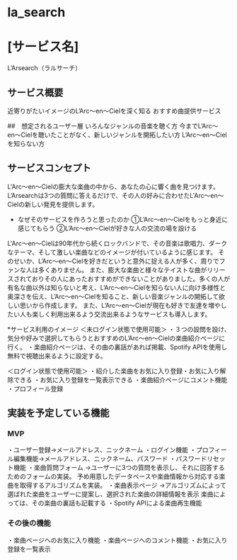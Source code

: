 # la_search

# [サービス名]
L’Arsearch（ラルサーチ）

## サービス概要
近寄りがたいイメージのL’Arc〜en〜Cielを深く知る
おすすめ曲提供サービス

##　想定されるユーザー層
いろんなジャンルの音楽を聴く方
今までL’Arc〜en〜Cielを聴いたことがなく、新しいジャンルを開拓したい方
L’Arc〜en〜Cielを知らない方

## サービスコンセプト

L'Arc〜en〜Cielの膨大な楽曲の中から、あなたの心に響く曲を見つけます。
L’Arsearchは3つの質問に答えるだけで、その人の好みに合わせたL'Arc〜en〜Cielの新しい発見を提供します。

* なぜそのサービスを作ろうと思ったのか
①L’Arc〜en〜Cielをもっと身近に感じてもらう
②L’Arc〜en〜Cielが好きな人の交流の場を設ける

L'Arc〜en〜Cielは90年代から続くロックバンドで、その音楽は歌唱力、ダークなテーマ、そして激しい楽曲などのイメージが付いているように感じます。
そのせいか、L’Arc〜en〜Cielを好きだというと意外に捉える人が多く、周りでファンな人は多くありません。
また、膨大な楽曲と様々なテイストな曲がリリースされておりその人にあったおすすめができないことがありました。多くの人が有名な曲以外は知らないと考え、L’Arc〜en〜Cielを知らない人に向け多様性と奥深さを伝え、L’Arc〜en〜Cielを知ること、新しい音楽ジャンルの開拓して欲しい思いから作成します。
また、L’Arc〜en〜Cielが現在も好きで友達を増やしたい人も楽しく利用出来るよう交流出来るようなサービスも導入します。

*サービス利用のイメージ
＜未ログイン状態で使用可能＞
・３つの設問を設け、気分や好みで選択してもらうとおすすめのL’Arc〜en〜Cielの楽曲紹介ページに行く。
・楽曲紹介ページは、その曲の裏話があれば掲載、Spotify APIを使用し無料で視聴出来るように設定する。

＜ログイン状態で使用可能＞
・紹介した楽曲をお気に入り登録・お気に入り解除できる
・お気に入り登録を一覧表示できる
・楽曲紹介ページにコメント機能
・プロフィール登録

## 実装を予定している機能
### MVP
・ユーザー登録→メールアドレス、ニックネーム
・ログイン機能
・プロフィール編集機能→メールアドレス、ニックネーム、パスワード
・パスワードリセット機能
・楽曲質問フォーム
→ユーザーに3つの質問を表示し、それに回答するためのフォームの実装。
予め用意したデータベースや楽曲情報から対応する楽曲を取得するアルゴリズムを実装。
・楽曲表示ページ
→アルゴリズムによって選ばれた楽曲をユーザーに提案し、選択された楽曲の詳細情報を表示
楽曲によっては、その楽曲の裏話も記載する
・Spotify APIによる楽曲再生機能

### その後の機能
・楽曲ページへのお気に入り機能
・楽曲ページへのコメント機能
・お気に入り登録を一覧表示
